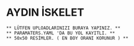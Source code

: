 # AYDIN İSKELET
`** LÜTFEN UPLOADLARINIZI BURAYA YAPINIZ. **`\
`** PARAMATERS.YAML 'DA BU YOL KAYITLI. **`\
`** 50x50 RESİMLER. ( EN BOY ORANI KORUNUR ) **`
